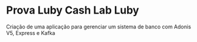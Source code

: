 # Prova Luby Cash Lab Luby
Criação de uma aplicação para gerenciar um sistema de banco com Adonis V5, Express e Kafka
